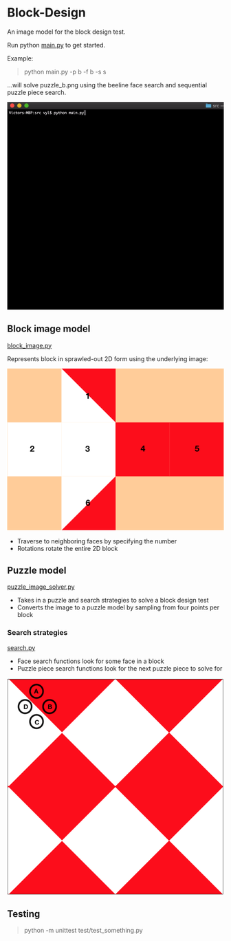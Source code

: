 # Block-Design

An image model for the block design test.

Run python [main.py](https://github.com/v-y-l/Block-Design/blob/main/image_representation/main.py) to get started.

Example:

> python main.py -p b -f b -s s

...will solve puzzle_b.png using the beeline face search and sequential puzzle piece search.

![Demo gif](https://github.com/v-y-l/Block-Design/blob/main/assets/cli_demo.gif)

## Block image model

[block_image.py](https://github.com/v-y-l/Block-Design/blob/main/image_representation/block_image.py)

Represents block in sprawled-out 2D form using the underlying image:

![2D block](https://github.com/v-y-l/Block-Design/blob/main/assets/labeled_block.png)

* Traverse to neighboring faces by specifying the number
* Rotations rotate the entire 2D block

## Puzzle model

[puzzle_image_solver.py](https://github.com/v-y-l/Block-Design/blob/main/image_representation/puzzle_image_solver.py)

* Takes in a puzzle and search strategies to solve a block design test
* Converts the image to a puzzle model by sampling from four points per block

### Search strategies

[search.py](https://github.com/v-y-l/Block-Design/blob/main/image_representation/search.py)

* Face search functions look for some face in a block
* Puzzle piece search functions look for the next puzzle piece to solve for

![Sampled points](https://github.com/v-y-l/Block-Design/blob/main/assets/puzzle_image_marks.png)

## Testing

> python -m unittest test/test_something.py
